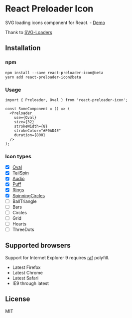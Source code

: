 # React Preloader Icon

SVG loading icons component for React. - [Demo](http://uyeong.github.io/react-preloader-icon)

Thank to [SVG-Loaders](https://github.com/SamHerbert/SVG-Loaders)

## Installation

### npm

```
npm install --save react-preloader-icon@beta
yarn add react-preloader-icon@beta
```

### Usage

```
import { Preloader, Oval } from 'react-preloader-icon';

const SomeComponent = () => (
  <Preloader
    use={Oval}
    size={32}
    strokeWidth={8}
    strokeColor="#F0AD4E"
    duration={800}
  /> 
);
```

### Icon types

- [x] [Oval](http://uyeong.github.io/react-preloader-icon?loader=oval)
- [x] [TailSpin](http://uyeong.github.io/react-preloader-icon?loader=tail_spin)
- [x] [Audio](http://uyeong.github.io/react-preloader-icon?loader=audio)
- [x] [Puff](http://uyeong.github.io/react-preloader-icon?loader=puff)
- [x] [Rings](http://uyeong.github.io/react-preloader-icon?loader=rings)
- [x] [SpinningCircles](http://uyeong.github.io/react-preloader-icon?loader=spinning)
- [ ] BallTriangle
- [ ] Bars
- [ ] Circles
- [ ] Grid
- [ ] Hearts
- [ ] ThreeDots

## Supported browsers

Support for Internet Explorer 9 requires [raf](https://github.com/chrisdickinson/raf) polyfill.

  * Latest Firefox
  * Latest Chrome
  * Latest Safari
  * IE9 through latest

## License

MIT
